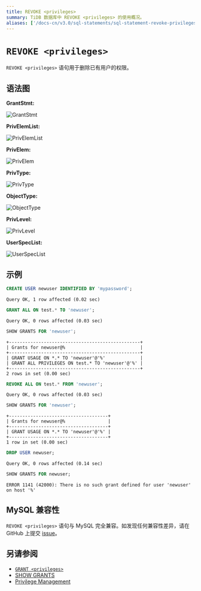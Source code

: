 ```yaml
---
title: REVOKE <privileges>
summary: TiDB 数据库中 REVOKE <privileges> 的使用概况。
aliases: ['/docs-cn/v3.0/sql-statements/sql-statement-revoke-privileges/','/docs-cn/v3.0/reference/sql/statements/revoke-privileges/']
---
```


# `REVOKE <privileges>`

`REVOKE <privileges>` 语句用于删除已有用户的权限。

## 语法图

**GrantStmt:**

![GrantStmt](https://docs-download.pingcap.com/media/images/docs-cn/sqlgram/GrantStmt.png)

**PrivElemList:**

![PrivElemList](https://docs-download.pingcap.com/media/images/docs-cn/sqlgram/PrivElemList.png)

**PrivElem:**

![PrivElem](https://docs-download.pingcap.com/media/images/docs-cn/sqlgram/PrivElem.png)

**PrivType:**

![PrivType](https://docs-download.pingcap.com/media/images/docs-cn/sqlgram/PrivType.png)

**ObjectType:**

![ObjectType](https://docs-download.pingcap.com/media/images/docs-cn/sqlgram/ObjectType.png)

**PrivLevel:**

![PrivLevel](https://docs-download.pingcap.com/media/images/docs-cn/sqlgram/PrivLevel.png)

**UserSpecList:**

![UserSpecList](https://docs-download.pingcap.com/media/images/docs-cn/sqlgram/UserSpecList.png)

## 示例


```sql
CREATE USER newuser IDENTIFIED BY 'mypassword';
```

```
Query OK, 1 row affected (0.02 sec)
```


```sql
GRANT ALL ON test.* TO 'newuser';
```

```
Query OK, 0 rows affected (0.03 sec)
```


```sql
SHOW GRANTS FOR 'newuser';
```

```
+-------------------------------------------------+
| Grants for newuser@%                            |
+-------------------------------------------------+
| GRANT USAGE ON *.* TO 'newuser'@'%'             |
| GRANT ALL PRIVILEGES ON test.* TO 'newuser'@'%' |
+-------------------------------------------------+
2 rows in set (0.00 sec)
```


```sql
REVOKE ALL ON test.* FROM 'newuser';
```

```
Query OK, 0 rows affected (0.03 sec)
```


```sql
SHOW GRANTS FOR 'newuser';
```

```
+-------------------------------------+
| Grants for newuser@%                |
+-------------------------------------+
| GRANT USAGE ON *.* TO 'newuser'@'%' |
+-------------------------------------+
1 row in set (0.00 sec)
```


```sql
DROP USER newuser;
```

```
Query OK, 0 rows affected (0.14 sec)
```


```sql
SHOW GRANTS FOR newuser;
```

```
ERROR 1141 (42000): There is no such grant defined for user 'newuser' on host '%'
```

## MySQL 兼容性

`REVOKE <privileges>` 语句与 MySQL 完全兼容。如发现任何兼容性差异，请在 GitHub 上提交 [issue](https://github.com/pingcap/tidb/issues/new/choose)。

## 另请参阅

* [`GRANT <privileges>`](/sql-statements/sql-statement-grant-privileges.md)
* [SHOW GRANTS](/sql-statements/sql-statement-show-grants.md)
* [Privilege Management](/privilege-management.md)
